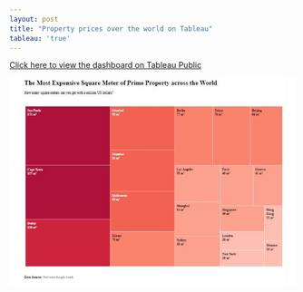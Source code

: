 ```yaml
---
layout: post
title: "Property prices over the world on Tableau"
tableau: 'true'
---
```



[Click here to view the dashboard on Tableau Public](https://public.tableau.com/views/Propertypricesovertheworld/Dashboard?:embed=y&:display_count=yes&publish=yes&:origin=viz_share_link)

![tabdash](/assets/proprice.JPG)
